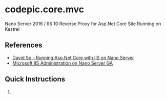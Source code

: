 
# codepic.core.mvc

Nano Server 2016 / IIS 10 Reverse Proxy for Asp.Net Core Site Running on Kestrel

## References

- [David So - Running Asp.Net Core with IIS on Nano Server](https://blogs.iis.net/davidso/nano/aspnet)
- [Microsoft IIS Administration on Nano Server GA](https://blogs.iis.net/adminapi/microsoft-iis-administration-on-nano-server)

## Quick Instructions
1. 